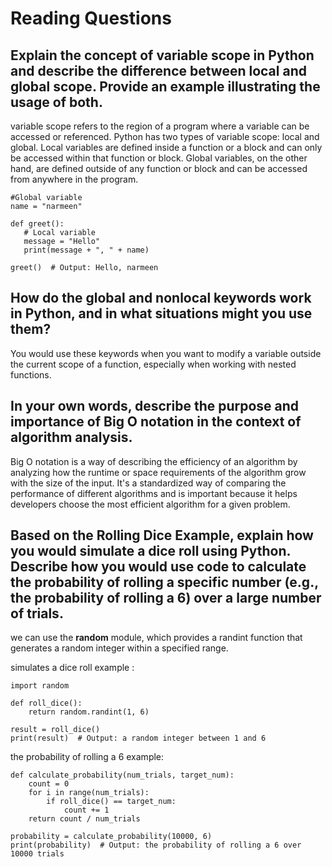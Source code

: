 # Reading Questions
## Explain the concept of variable scope in Python and describe the difference between local and global scope. Provide an example illustrating the usage of both.

variable scope refers to the region of a program where a variable can be accessed or referenced. Python has two types of variable scope: local and global. Local variables are defined inside a function or a block and can only be accessed within that function or block. Global variables, on the other hand, are defined outside of any function or block and can be accessed from anywhere in the program.


 ```
 #Global variable
name = "narmeen"

def greet():
    # Local variable
    message = "Hello"
    print(message + ", " + name)

greet()  # Output: Hello, narmeen
```




## How do the global and nonlocal keywords work in Python, and in what situations might you use them?

You would use these keywords when you want to modify a variable outside the current scope of a function, especially when working with nested functions.


## In your own words, describe the purpose and importance of Big O notation in the context of algorithm analysis.

Big O notation is a way of describing the efficiency of an algorithm by analyzing how the runtime or space requirements of the algorithm grow with the size of the input. It's a standardized way of comparing the performance of different algorithms and is important because it helps developers choose the most efficient algorithm for a given problem.



## Based on the Rolling Dice Example, explain how you would simulate a dice roll using Python. Describe how you would use code to calculate the probability of rolling a specific number (e.g., the probability of rolling a 6) over a large number of trials.

we can use the **random** module, which provides a randint function that generates a random integer within a specified range.

 simulates a dice roll example :
```
import random

def roll_dice():
    return random.randint(1, 6)

result = roll_dice()
print(result)  # Output: a random integer between 1 and 6

```

the probability of rolling a 6 example:
```
def calculate_probability(num_trials, target_num):
    count = 0
    for i in range(num_trials):
        if roll_dice() == target_num:
            count += 1
    return count / num_trials

probability = calculate_probability(10000, 6)
print(probability)  # Output: the probability of rolling a 6 over 10000 trials

```
